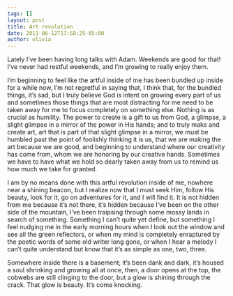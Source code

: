 ```yaml
---
tags: []
layout: post
title: Art revolution
date: 2011-06-12T17:58:25-05:00
author: olivia
---
```


Lately I’ve been having long talks with Adam. Weekends are good for that! I’ve never had restful weekends, and I’m growing to really enjoy them.

I’m beginning to feel like the artful inside of me has been bundled up inside for a while now, I’m not regretful in saying that, I think that, for the bundled things, it’s sad, but I truly believe God is intent on growing every part of us and sometimes those things that are most distracting for me need to be taken away for me to focus completely on something else. Nothing is as crucial as humility. The power to create is a gift to us from God, a glimpse, a slight glimpse in a mirror of the power in His hands; and to truly make and create art, art that is part of that slight glimpse in a mirror, we must be humbled past the point of foolishly thinking it is us, that we are making the art because we are good, and beginning to understand where our creativity has come from, whom we are honoring by our creative hands. Sometimes we have to have what we hold so dearly taken away from us to remind us how much we take for granted.

I am by no means done with this artful revolution inside of me, nowhere near a shining beacon, but I realize now that I must seek Him, follow His beauty, look for it, go on adventures for it, and I will find it. It is not hidden from me because it’s not there, it’s hidden because I’ve been on the other side of the mountain, I’ve been traipsing through some mossy lands in search of something. Something I can’t quite yet define, but something I feel nudging me in the early morning hours when I look out the window and see all the green reflectors, or when my mind is completely enraptured by the poetic words of some old writer long gone, or when I hear a melody I can’t quite understand but know that it’s as simple as one, two, three.

Somewhere inside there is a basement; it’s been dank and dark, it’s housed a soul shrinking and growing all at once, then, a door opens at the top, the cobwebs are still clinging to the door, but a glow is shining through the crack. That glow is beauty. It’s come knocking.
